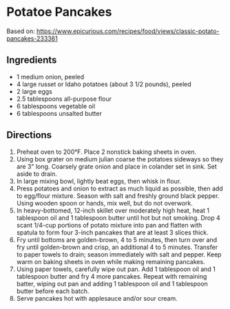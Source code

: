 # Potatoe Pancakes

Based on: https://www.epicurious.com/recipes/food/views/classic-potato-pancakes-233361

## Ingredients
 - 1 medium onion, peeled
 - 4 large russet or Idaho potatoes (about 3 1/2 pounds), peeled
 - 2 large eggs
 - 2.5 tablespoons all-purpose flour
 - 6 tablespoons vegetable oil
 - 6 tablespoons unsalted butter

## Directions

 1. Preheat oven to 200°F. Place 2 nonstick baking sheets in oven.
 1. Using box grater on medium julian coarse the potatoes sideways so they are 3" long. Coarsely grate onion and place in colander set in sink. Set aside to drain.
 1. In large mixing bowl, lightly beat eggs, then whisk in flour.
 1. Press potatoes and onion to extract as much liquid as possible, then add to egg/flour mixture. Season with salt and freshly ground black pepper. Using wooden spoon or hands, mix well, but do not overwork.
 1. In heavy-bottomed, 12-inch skillet over moderately high heat, heat 1 tablespoon oil and 1 tablespoon butter until hot but not smoking. Drop 4 scant 1/4-cup portions of potato mixture into pan and flatten with spatula to form four 3-inch pancakes that are at least 3 slices thick.
 1. Fry until bottoms are golden-brown, 4 to 5 minutes, then turn over and fry until golden-brown and crisp, an additional 4 to 5 minutes. Transfer to paper towels to drain; season immediately with salt and pepper. Keep warm on baking sheets in oven while making remaining pancakes.
 1. Using paper towels, carefully wipe out pan. Add 1 tablespoon oil and 1 tablespoon butter and fry 4 more pancakes. Repeat with remaining batter, wiping out pan and adding 1 tablespoon oil and 1 tablespoon butter before each batch.
 1. Serve pancakes hot with applesauce and/or sour cream.
